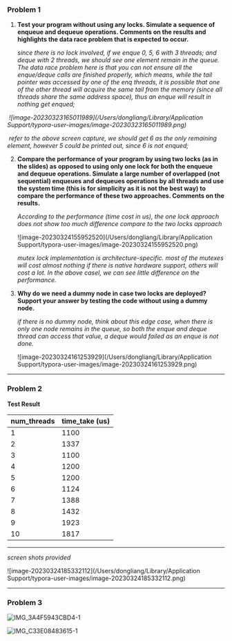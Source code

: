 ### Problem 1

1. **Test your program without using any locks. Simulate a sequence of enqueue and dequeue operations. Comments on the results and highlights the data race problem that is expected to occur.**

     *since there is no lock involved, if we enque 0, 5, 6 with 3 threads; and deque with 2 threads, we should see one element 		remain in the queue. The data race problem here is that you can not ensure all the enque/deque calls are finished properly, which means, while the tail pointer was accessed by one of the enq threads, it is possible that one of the other thread will acquire the same tail from the memory (since all threads share the same address space), thus an enque will result in nothing get enqued;*	

​                          *![image-20230323165011989](/Users/dongliang/Library/Application Support/typora-user-images/image-20230323165011989.png)*

​     *refer to the above screen capture, we should get 6 as the only remaining element, however 5 could be printed out, since 6 is not   enqued;*



2. **Compare the performance of your program by using two locks (as in the slides) as opposed to using only one lock for both the enqueue and dequeue operations. Simulate a large number of overlapped (not sequential) enqueues and dequeues operations by all threads and use the system time (this is for simplicity as it is not the best way) to compare the performance of these two approaches. Comments on the results.**

   _According to the performance (time cost in us), the one lock approach does not show too much difference compare to the two locks approach_

   ![image-20230324155952520](/Users/dongliang/Library/Application Support/typora-user-images/image-20230324155952520.png)

   _mutex lock implementation is architecture-specific. most of the mutexes will cost almost nothing if there is native hardware support, others will cost a lot. In the above casel, we can see little difference on the performance._

3. **Why do we need a dummy node in case two locks are deployed? Support your answer by testing the code without using a dummy node.**

   *if there is no dummy node, think about this edge case, when there is only one node remains in the queue, so both the enque and deque thread can access that value, a deque would failed as an enque is not done.*

   ![image-20230324161253929](/Users/dongliang/Library/Application Support/typora-user-images/image-20230324161253929.png)

---

### Problem 2

**Test Result**

|num_threads|time_take (us)|
| --- | --- |
| 1 | 1100 |
| 2 | 1337 |
| 3 | 1100 |
| 4 | 1200 |
| 5 | 1200 |
| 6 | 1124 |
| 7 | 1388 |
| 8 | 1432 |
| 9 | 1923 |
| 10 | 1817 |

---

*screen shots provided*

![image-20230324185332112](/Users/dongliang/Library/Application Support/typora-user-images/image-20230324185332112.png)

---

### Problem 3



![IMG_3A4F5943CBD4-1](/Users/dongliang/Downloads/IMG_3A4F5943CBD4-1.jpeg)

![IMG_C33E08483615-1](/Users/dongliang/Downloads/IMG_C33E08483615-1.jpeg)
